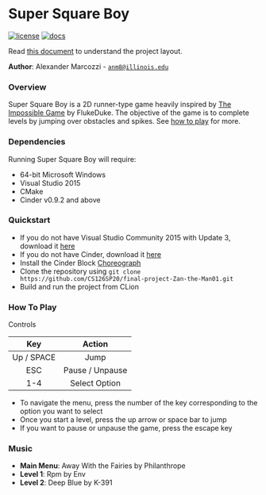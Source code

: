 # Super Square Boy

[![license](https://img.shields.io/badge/license-MIT-green)](LICENSE)
[![docs](https://img.shields.io/badge/docs-yes-brightgreen)](docs/README.md)

Read [this document](https://cliutils.gitlab.io/modern-cmake/chapters/basics/structure.html) to understand the project
layout.

**Author**: Alexander Marcozzi - [`anm8@illinois.edu`](mailto:example@illinois.edu)

### Overview
Super Square Boy is a 2D runner-type game heavily inspired by 
[The Impossible Game](https://www.flukedude.com/theimpossiblegame/) by FlukeDuke. The objective of the game is to
complete levels by jumping over obstacles and spikes. See [how to play](#how-to-play) for more.

### Dependencies
Running Super Square Boy will require:
- 64-bit Microsoft Windows
- Visual Studio 2015
- CMake
- Cinder v0.9.2 and above

### Quickstart
- If you do not have Visual Studio Community 2015 with Update 3, download it 
[here](https://my.visualstudio.com/Downloads?q=visual%20studio%202015&wt.mc_id=o~msft~vscom~older-downloads)
- If you do not have Cinder, download it [here](https://libcinder.org/download)
- Install the Cinder Block [Choreograph](https://github.com/sansumbrella/Choreograph)
- Clone the repository using
```git clone https://github.com/CS126SP20/final-project-Zan-the-Man01.git```
- Build and run the project from CLion

### How To Play
Controls

| Key        | Action          |
|:----------:|:---------------:|
| Up / SPACE | Jump            |
| ESC        | Pause / Unpause |
| 1-4        | Select Option   |
- To navigate the menu, press the number of the key corresponding to the option you want to select
- Once you start a level, press the up arrow or space bar to jump
- If you want to pause or unpause the game, press the escape key

### Music
- **Main Menu**: Away With the Fairies by Philanthrope
- **Level 1**: Rpm by Env
- **Level 2**: Deep Blue by K-391